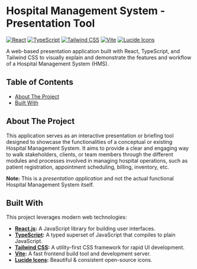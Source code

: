 # Hospital Management System - Presentation Tool

[![React](https://img.shields.io/badge/React-18.x-blue?style=flat-square&logo=react)](https://reactjs.org/)
[![TypeScript](https://img.shields.io/badge/TypeScript-5.x-blue?style=flat-square&logo=typescript)](https://www.typescriptlang.org/)
[![Tailwind CSS](https://img.shields.io/badge/Tailwind_CSS-3.x-38B2AC?style=flat-square&logo=tailwind-css)](https://tailwindcss.com/)
[![Vite](https://img.shields.io/badge/Vite-5.x-purple?style=flat-square&logo=vite)](https://vitejs.dev/)
[![Lucide Icons](https://img.shields.io/badge/Lucide-Icons-orange?style=flat-square)](https://lucide.dev/)

A web-based presentation application built with React, TypeScript, and Tailwind CSS to visually explain and demonstrate the features and workflow of a Hospital Management System (HMS).

## Table of Contents

- [About The Project](#about-the-project)
- [Built With](#built-with)

## About The Project

This application serves as an interactive presentation or briefing tool designed to showcase the functionalities of a conceptual or existing Hospital Management System. It aims to provide a clear and engaging way to walk stakeholders, clients, or team members through the different modules and processes involved in managing hospital operations, such as patient registration, appointment scheduling, billing, inventory, etc.

**Note:** This is a _presentation application_ and not the actual functional Hospital Management System itself.

## Built With

This project leverages modern web technologies:

- **[React.js](https://reactjs.org/):** A JavaScript library for building user interfaces.
- **[TypeScript](https://www.typescriptlang.org/):** A typed superset of JavaScript that compiles to plain JavaScript.
- **[Tailwind CSS](https://tailwindcss.com/):** A utility-first CSS framework for rapid UI development.
- **[Vite](https://vitejs.dev/):** A fast frontend build tool and development server.
- **[Lucide Icons](https://lucide.dev/):** Beautiful & consistent open-source icons.
